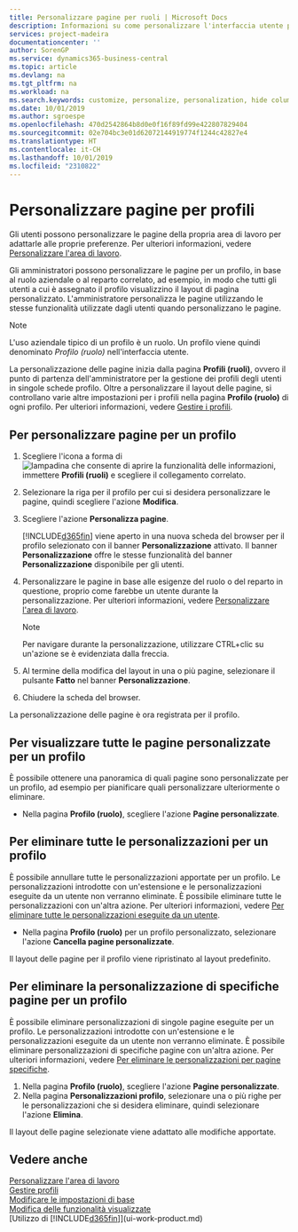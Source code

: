 ```yaml
---
title: Personalizzare pagine per ruoli | Microsoft Docs
description: Informazioni su come personalizzare l'interfaccia utente per un profilo (ruolo) di modo che tutti gli utenti assegnati a quel ruolo vedano un'area di lavoro personalizzata.
services: project-madeira
documentationcenter: ''
author: SorenGP
ms.service: dynamics365-business-central
ms.topic: article
ms.devlang: na
ms.tgt_pltfrm: na
ms.workload: na
ms.search.keywords: customize, personalize, personalization, hide columns, remove fields, move fields
ms.date: 10/01/2019
ms.author: sgroespe
ms.openlocfilehash: 470d2542864b8d0e0f16f89fd99e422807829404
ms.sourcegitcommit: 02e704bc3e01d62072144919774f1244c42827e4
ms.translationtype: HT
ms.contentlocale: it-CH
ms.lasthandoff: 10/01/2019
ms.locfileid: "2310822"
---
```

# <a name="customize-pages-for-profiles"></a>Personalizzare pagine per profili
Gli utenti possono personalizzare le pagine della propria area di lavoro per adattarle alle proprie preferenze. Per ulteriori informazioni, vedere [Personalizzare l'area di lavoro](ui-personalization-user.md).

Gli amministratori possono personalizzare le pagine per un profilo, in base al ruolo aziendale o al reparto correlato, ad esempio, in modo che tutti gli utenti a cui è assegnato il profilo visualizzino il layout di pagina personalizzato. L'amministratore personalizza le pagine utilizzando le stesse funzionalità utilizzate dagli utenti quando personalizzano le pagine.

> [!NOTE]
> L'uso aziendale tipico di un profilo è un ruolo. Un profilo viene quindi denominato *Profilo (ruolo)* nell'interfaccia utente.

La personalizzazione delle pagine inizia dalla pagina **Profili (ruoli)**, ovvero il punto di partenza dell'amministratore per la gestione dei profili degli utenti in singole schede profilo. Oltre a personalizzare il layout delle pagine, si controllano varie altre impostazioni per i profili nella pagina **Profilo (ruolo)** di ogni profilo. Per ulteriori informazioni, vedere [Gestire i profili](admin-users-profiles-roles.md).

## <a name="to-customize-pages-for-a-profile"></a>Per personalizzare pagine per un profilo
1. Scegliere l'icona a forma di ![lampadina che consente di aprire la funzionalità delle informazioni](media/ui-search/search_small.png "Informazioni sull'operazione che si desidera eseguire"), immettere **Profili (ruoli)** e scegliere il collegamento correlato.
2. Selezionare la riga per il profilo per cui si desidera personalizzare le pagine, quindi scegliere l'azione **Modifica**.
3. Scegliere l'azione **Personalizza pagine**.

    [!INCLUDE[d365fin](includes/d365fin_md.md)] viene aperto in una nuova scheda del browser per il profilo selezionato con il banner **Personalizzazione** attivato. Il banner **Personalizzazione** offre le stesse funzionalità del banner **Personalizzazione** disponibile per gli utenti.

4. Personalizzare le pagine in base alle esigenze del ruolo o del reparto in questione, proprio come farebbe un utente durante la personalizzazione. Per ulteriori informazioni, vedere [Personalizzare l'area di lavoro](ui-personalization-user.md).

    > [!NOTE]
    > Per navigare durante la personalizzazione, utilizzare CTRL+clic su un'azione se è evidenziata dalla freccia.

5. Al termine della modifica del layout in una o più pagine, selezionare il pulsante **Fatto** nel banner **Personalizzazione**.
6. Chiudere la scheda del browser.

La personalizzazione delle pagine è ora registrata per il profilo.

## <a name="to-view-all-customized-pages-for-a-profile"></a>Per visualizzare tutte le pagine personalizzate per un profilo
È possibile ottenere una panoramica di quali pagine sono personalizzate per un profilo, ad esempio per pianificare quali personalizzare ulteriormente o eliminare.

- Nella pagina **Profilo (ruolo)**, scegliere l'azione **Pagine personalizzate**.

## <a name="to-delete-all-customizations-for-a-profile"></a>Per eliminare tutte le personalizzazioni per un profilo
È possibile annullare tutte le personalizzazioni apportate per un profilo. Le personalizzazioni introdotte con un'estensione e le personalizzazioni eseguite da un utente non verranno eliminate. È possibile eliminare tutte le personalizzazioni con un'altra azione. Per ulteriori informazioni, vedere [Per eliminare tutte le personalizzazioni eseguite da un utente](admin-users-profiles-roles.md#to-delete-all-personalizations-made-by-a-user).

- Nella pagina **Profilo (ruolo)** per un profilo personalizzato, selezionare l'azione **Cancella pagine personalizzate**.

Il layout delle pagine per il profilo viene ripristinato al layout predefinito.  

## <a name="to-delete-customization-for-specific-pages-for-a-profile"></a>Per eliminare la personalizzazione di specifiche pagine per un profilo
È possibile eliminare personalizzazioni di singole pagine eseguite per un profilo. Le personalizzazioni introdotte con un'estensione e le personalizzazioni eseguite da un utente non verranno eliminate. È possibile eliminare personalizzazioni di specifiche pagine con un'altra azione. Per ulteriori informazioni, vedere [Per eliminare le personalizzazioni per pagine specifiche](admin-users-profiles-roles.md#to-delete-personalizations-for-specific-pages).

1. Nella pagina **Profilo (ruolo)**, scegliere l'azione **Pagine personalizzate**.
2. Nella pagina **Personalizzazioni profilo**, selezionare una o più righe per le personalizzazioni che si desidera eliminare, quindi selezionare l'azione **Elimina**.

Il layout delle pagine selezionate viene adattato alle modifiche apportate.

## <a name="see-also"></a>Vedere anche
[Personalizzare l'area di lavoro](ui-personalization-user.md)  
[Gestire profili](admin-users-profiles-roles.md)  
[Modificare le impostazioni di base](ui-change-basic-settings.md)  
[Modifica delle funzionalità visualizzate](ui-experiences.md)  
[Utilizzo di [!INCLUDE[d365fin](includes/d365fin_md.md)]](ui-work-product.md)  
